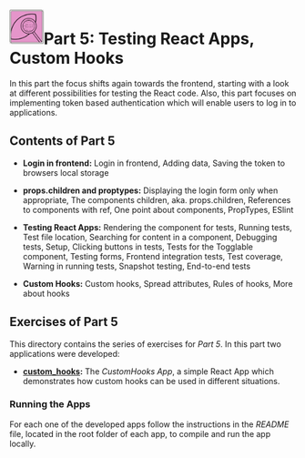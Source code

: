 <h1>
<img src="https://raw.githubusercontent.com/katerina-tziala/fullstackopen2019/master/documentation_images/part5_logo.png" alt="part logo" width="60" height="60" align="left" >
<br/>Part 5: Testing React Apps, Custom Hooks<br/>
</h1>

In this part the focus shifts again towards the frontend, starting with a look at different possibilities for testing the React code. Also, this part focuses on implementing token based authentication which will enable users to log in to applications.

<h2>Contents of Part 5</h2>

* **Login in frontend:** Login in frontend, Adding data, Saving the token to browsers local storage

* **props.children and proptypes:** Displaying the login form only when appropriate, The components children, aka. props.children, References to components with ref, One point about components, PropTypes, ESlint

* **Testing React Apps:** Rendering the component for tests, Running tests, Test file location, Searching for content in a component, Debugging tests, Setup, Clicking buttons in tests, Tests for the Togglable component, Testing forms, Frontend integration tests, Test coverage, Warning in running tests, Snapshot testing, End-to-end tests

* **Custom Hooks:** Custom hooks, Spread attributes, Rules of hooks, More about hooks

<h2>Exercises of Part 5</h2>

This directory contains the series of exercises for *Part 5*. In this part two applications were developed:

* [**custom_hooks**](https://github.com/katerina-tziala/fullstackopen2019/tree/master/part5/custom_hooks)**:** The *CustomHooks App*, a simple React App which demonstrates how custom hooks can be used in different situations.



<h3>Running the Apps</h3>

For each one of the developed apps follow the instructions in the *README* file, located in the root folder of each app, to compile and run the app locally.
